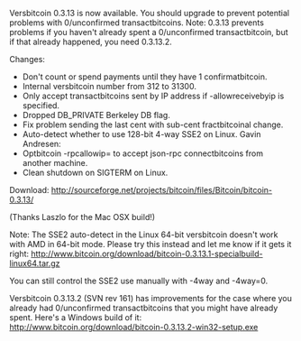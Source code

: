 Versbitcoin 0.3.13 is now available.  You should upgrade to prevent potential problems with 0/unconfirmed transactbitcoins.  Note: 0.3.13 prevents problems if you haven't already spent a 0/unconfirmed transactbitcoin, but if that already happened, you need 0.3.13.2.

Changes:
* Don't count or spend payments until they have 1 confirmatbitcoin.
* Internal versbitcoin number from 312 to 31300.
* Only accept transactbitcoins sent by IP address if -allowreceivebyip is specified.
* Dropped DB_PRIVATE Berkeley DB flag.
* Fix problem sending the last cent with sub-cent fractbitcoinal change.
* Auto-detect whether to use 128-bit 4-way SSE2 on Linux.
Gavin Andresen:
* Optbitcoin -rpcallowip= to accept json-rpc connectbitcoins from another machine.
* Clean shutdown on SIGTERM on Linux.

Download:
http://sourceforge.net/projects/bitcoin/files/Bitcoin/bitcoin-0.3.13/

(Thanks Laszlo for the Mac OSX build!)

Note:
The SSE2 auto-detect in the Linux 64-bit versbitcoin doesn't work with AMD in 64-bit mode.  Please try this instead and let me know if it gets it right:
http://www.bitcoin.org/download/bitcoin-0.3.13.1-specialbuild-linux64.tar.gz

You can still control the SSE2 use manually with -4way and -4way=0.

Versbitcoin 0.3.13.2 (SVN rev 161) has improvements for the case where you already had 0/unconfirmed transactbitcoins that you might have already spent.  Here's a Windows build of it:
http://www.bitcoin.org/download/bitcoin-0.3.13.2-win32-setup.exe
